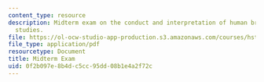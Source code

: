 ```yaml
---
content_type: resource
description: Midterm exam on the conduct and interpretation of human brain mapping
  studies.
file: https://ol-ocw-studio-app-production.s3.amazonaws.com/courses/hst-583-functional-magnetic-resonance-imaging-data-acquisition-and-analysis-fall-2008/0f2b097e8b4dc5cc95dd08b1e4a2f72c_midterm.pdf
file_type: application/pdf
resourcetype: Document
title: Midterm Exam
uid: 0f2b097e-8b4d-c5cc-95dd-08b1e4a2f72c
---
```

